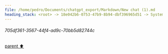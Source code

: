 ```yaml
---
file: /home/pedro/Documents/chatgpt_export/Markdown/New chat (1).md
heading_stack: <root> -> 18e042b6-0753-47b9-8b94-dbf396965d51 -> System -> 705df361-3567-44f4-ad9c-70bb5d82744c
---
```

###### 705df361-3567-44f4-ad9c-70bb5d82744c
[parent ⬆️](#18e042b6-0753-47b9-8b94-dbf396965d51)
